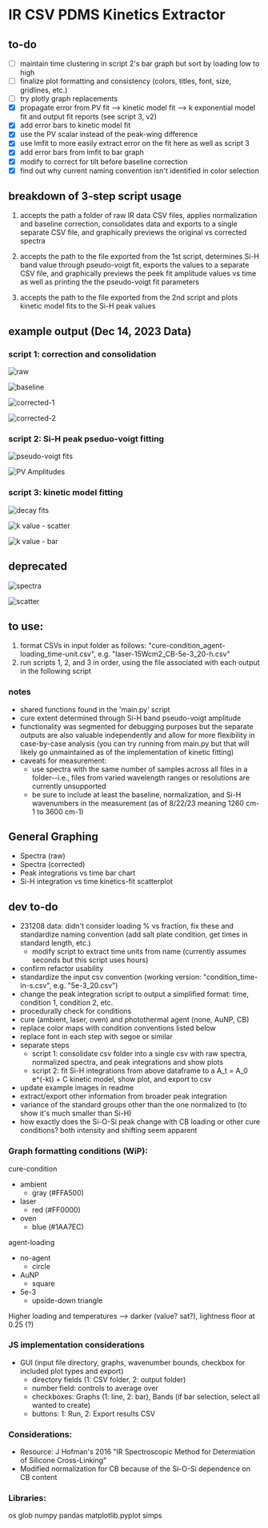 # IR CSV PDMS Kinetics Extractor

## to-do
- [ ] maintain time clustering in script 2's bar graph but sort by loading low to high
- [ ] finalize plot formatting and consistency (colors, titles, font, size, gridlines, etc.)
- [ ] try plotly graph replacements
- [x] propagate error from PV fit --> kinetic model fit --> k exponential model fit and output fit reports (see script 3, v2)
- [x] add error bars to kinetic model fit
- [x] use the PV scalar instead of the peak-wing difference
- [x] use lmfit to more easily extract error on the fit here as well as script 3
- [x] add error bars from lmfit to bar graph
- [x] modify to correct for tilt before baseline correction
- [x] find out why current naming convention isn't identified in color selection

## breakdown of 3-step script usage

1. accepts the path a folder of raw IR data CSV files, applies normalization and baseline correction, consolidates data and exports to a single separate CSV file, and graphically previews the original vs corrected spectra

2. accepts the path to the file exported from the 1st script, determines Si-H band value through pseudo-voigt fit, exports the values to a separate CSV file, and graphically previews the peek fit amplitude values vs time as well as printing the the pseudo-voigt fit parameters

3. accepts the path to the file exported from the 2nd script and plots kinetic model fits to the Si-H peak values

## example output (Dec 14, 2023 Data)

### script 1: correction and consolidation

![raw](exports/images/1_raw.png "raw spectra")

![baseline](exports/images/1_baselines.png "baseline fits subtracted from raw before normalization")

![corrected-1](exports/images/1_corrected_full.png "post-baseline correction and normalization spectra (wide view)")

![corrected-2](exports/images/1_corrected_zoom.png "post-baseline correction and normalization spectra (zoomed to view basleine)")

### script 2: Si-H peak pseduo-voigt fitting

![pseudo-voigt fits](exports/images/2_pseduvoigt.png "pseudo-voigt fits on Si-H peaks for each spectra")

![PV Amplitudes](exports/images/2_amplitude-bargraph.png "bar graph of amplitudes with lmfit error bars")

### script 3: kinetic model fitting

![decay fits](exports/images/3_scatterfit-firstorderdecay.png "pseudo-voigt fits on Si-H peaks for each spectra")

![k value - scatter](exports/images/3_k-scatter-log.png "k values as scatter plot with lmfit error bars (no 0 point because log scale)")

![k value - bar](exports/images/3_k-bar-error.png "k values as bar chart with lmfit error bars")

## deprecated

![spectra](exports/images/saltplate_normalized_integration_comparison1.png "normalized salt plate time-cure bar graph comparison")

![scatter](exports/images/10A_5ppt-vs-0-vs-time_kinetics_scatter.png "Lased PDMS: loading vs time kinetic model scatterfit")

## to use:
1. format CSVs in input folder as follows: "cure-condition_agent-loading_time-unit.csv", e.g. "laser-15Wcm2_CB-5e-3_20-h.csv"
2. run scripts 1, 2, and 3 in order, using the file associated with each output in the following script

### notes
- shared functions found in the 'main.py' script
- cure extent determined through Si-H band pseudo-voigt amplitude
- functionality was segmented for debugging purposes but the separate outputs are also valuable independently and allow for more flexibility in  case-by-case analysis (you can try running from main.py but that will likely go unmaintained as of the implementation of kinetic fitting)
- caveats for measurement:
  - use spectra with the same number of samples across all files in a folder--i.e., files from varied wavelength ranges or resolutions are currently unsupported
  - be sure to include at least the baseline, normalization, and Si-H wavenumbers in the measurement (as of 8/22/23 meaning 1260 cm-1 to 3600 cm-1)

## General Graphing
- Spectra (raw)
- Spectra (corrected)
- Peak integrations vs time bar chart
- Si-H integration vs time kinetics-fit scatterplot

## dev to-do
 - 231208 data: didn't consider loading % vs fraction, fix these and standardize naming convention (add salt plate condition, get times in standard length, etc.)
   - modify script to extract time units from name (currently assumes seconds but this script uses hours)
 - confirm refactor usability
 - standardize the input csv convention (working version: "condition_time-in-s.csv", e.g. "5e-3_20.csv")
 - change the peak integration script to output a simplified format: time, condition 1, condition 2, etc.
 - procedurally check for conditions
  - cure (ambient, laser, oven) and photothermal agent (none, AuNP, CB)
 - replace color maps with condition conventions listed below
 - replace font in each step with segoe or similar
 - separate steps 
    - script 1: consolidate csv folder into a single csv with raw spectra, normalized spectra, and peak integrations and show plots
    - script 2: fit Si-H integrations from above dataframe to a A_t = A_0 e^(-kt) + C kinetic model, show plot, and export to csv
 - update example images in readme
 - extract/export other information from broader peak integration
  - variance of the standard groups other than the one normalized to (to show it's much smaller than Si-H)
  - how exactly does the Si-O-Si peak change with CB loading or other cure conditions?  both intensity and shifting seem apparent
### Graph formatting conditions (WiP):
cure-condition
- ambient
  - gray (#FFA500)
- laser
  - red (#FF0000)
- oven
  - blue (#1AA7EC)

agent-loading
- no-agent
  - circle
- AuNP
  - square
- 5e-3
  - upside-down triangle

Higher loading and temperatures --> darker (value? sat?), lightness floor at 0.25 (?)

  ### JS implementation considerations
- GUI (input file directory, graphs, wavenumber bounds, checkbox for included plot types and export)
    - directory fields (1: CSV folder, 2: output folder)
    - number field: controls to average over
    - checkboxes: Graphs (1: line, 2: bar), Bands (if bar selection, select all wanted to create)
    - buttons: 1: Run, 2: Export results CSV

### Considerations:
 - Resource: J Hofman's 2016 "IR Spectroscopic Method for Determiation of Silicone Cross-Linking"
 - Modified normalization for CB because of the Si-O-Si dependence on CB content

### Libraries:
os
glob
numpy
pandas
matplotlib.pyplot
simps